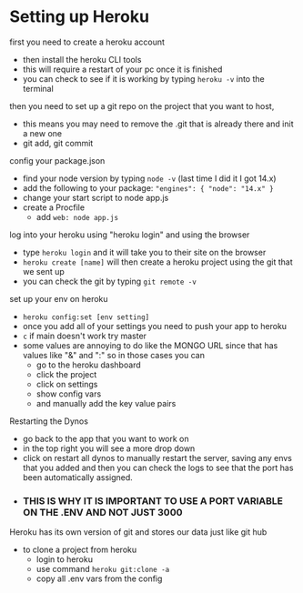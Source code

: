 # Setting up Heroku

first you need to create a heroku account

- then install the heroku CLI tools
- this will require a restart of your pc once it is finished
- you can check to see if it is working by typing `heroku -v` into the terminal

then you need to set up a git repo on the project that you want to host,

- this means you may need to remove the .git that is already there and init a new one
- git add, git commit

config your package.json

- find your node version by typing `node -v` (last time I did it I got 14.x)
- add the following to your package:
  `"engines": { "node": "14.x" }`
- change your start script to node app.js
- create a Procfile
  - add `web: node app.js`

log into your heroku using "heroku login" and using the browser

- type `heroku login` and it will take you to their site on the browser
- `heroku create [name]` will then create a heroku project using the git that we sent up
- you can check the git by typing `git remote -v`

set up your env on heroku

- `heroku config:set [env setting]`
- once you add all of your settings you need to push your app to heroku
- `c` if main doesn't work try master
- some values are annoying to do like the MONGO URL since that has values like "&" and ":" so in those cases you can
  - go to the heroku dashboard
  - click the project
  - click on settings
  - show config vars
  - and manually add the key value pairs

Restarting the Dynos

- go back to the app that you want to work on
- in the top right you will see a more drop down
- click on restart all dynos to manually restart the server, saving any envs that you added and then you can check the logs to see that the port has been automatically assigned.
- ### THIS IS WHY IT IS IMPORTANT TO USE A PORT VARIABLE ON THE .ENV AND NOT JUST 3000

Heroku has its own version of git and stores our data just like git hub

- to clone a project from heroku
  - login to heroku
  - use command `heroku git:clone -a`
  - copy all .env vars from the config